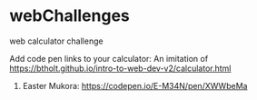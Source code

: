# webChallenges
web calculator challenge


Add code pen links to your calculator:
An imitation of https://btholt.github.io/intro-to-web-dev-v2/calculator.html

1. Easter Mukora: https://codepen.io/E-M34N/pen/XWWbeMa
